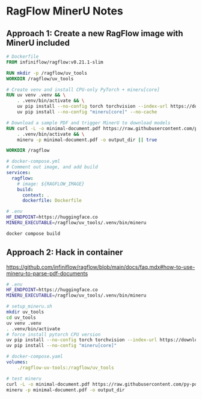 # RagFlow MinerU Notes

## Approach 1: Create a new RagFlow image with MinerU included

```dockerfile
# Dockerfile
FROM infiniflow/ragflow:v0.21.1-slim

RUN mkdir -p /ragflow/uv_tools
WORKDIR /ragflow/uv_tools

# Create venv and install CPU-only PyTorch + mineru[core]
RUN uv venv .venv && \
    . .venv/bin/activate && \
    uv pip install --no-config torch torchvision --index-url https://download.pytorch.org/whl/cpu --no-cache && \
    uv pip install --no-config "mineru[core]" --no-cache

# Download a sample PDF and trigger MinerU to download models
RUN curl -L -o minimal-document.pdf https://raw.githubusercontent.com/py-pdf/sample-files/main/001-trivial/minimal-document.pdf && \
    . .venv/bin/activate && \
    mineru -p minimal-document.pdf -o output_dir || true

WORKDIR /ragflow
```

```yaml
# docker-compose.yml
# Comment out image, and add build
services:
  ragflow:
    # image: ${RAGFLOW_IMAGE}
    build:
      context: .
      dockerfile: Dockerfile
```

```bash
# .env
HF_ENDPOINT=https://huggingface.co
MINERU_EXECUTABLE=/ragflow/uv_tools/.venv/bin/mineru
```

```bash
docker compose build
```

## Approach 2: Hack in container

https://github.com/infiniflow/ragflow/blob/main/docs/faq.mdx#how-to-use-mineru-to-parse-pdf-documents

```bash
# .env
HF_ENDPOINT=https://huggingface.co
MINERU_EXECUTABLE=/ragflow/uv_tools/.venv/bin/mineru
```

```bash
# setup_mineru.sh
mkdir uv_tools
cd uv_tools
uv venv .venv
. .venv/bin/activate
# force install pytorch CPU version
uv pip install --no-config torch torchvision --index-url https://download.pytorch.org/whl/cpu 
uv pip install --no-config "mineru[core]"
```

```yaml
# docker-compose.yaml
volumes:
    ./ragflow-uv-tools:/ragflow/uv_tools
```

```bash
# test mineru
curl -L -o minimal-document.pdf https://raw.githubusercontent.com/py-pdf/sample-files/main/001-trivial/minimal-document.pdf
mineru -p minimal-document.pdf -o output_dir
```

